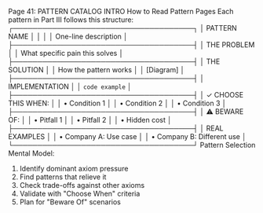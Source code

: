 Page 41: PATTERN CATALOG INTRO
How to Read Pattern Pages
Each pattern in Part III follows this structure:
┌─────────────────────────────────────┐
│ PATTERN NAME                        │
│                                     │
│ One-line description                │
├─────────────────────────────────────┤
│ THE PROBLEM                         │
│ What specific pain this solves      │
├─────────────────────────────────────┤
│ THE SOLUTION                        │
│ How the pattern works               │
│ [Diagram]                           │
├─────────────────────────────────────┤
│ IMPLEMENTATION                      │
│ ```code example```                  │
├─────────────────────────────────────┤
│ ✓ CHOOSE THIS WHEN:                │
│ • Condition 1                       │
│ • Condition 2                       │
│ • Condition 3                       │
├─────────────────────────────────────┤
│ ⚠️ BEWARE OF:                      │
│ • Pitfall 1                         │
│ • Pitfall 2                         │
│ • Hidden cost                       │
├─────────────────────────────────────┤
│ REAL EXAMPLES                       │
│ • Company A: Use case               │
│ • Company B: Different use          │
└─────────────────────────────────────┘
Pattern Selection Mental Model:
1. Identify dominant axiom pressure
2. Find patterns that relieve it
3. Check trade-offs against other axioms
4. Validate with "Choose When" criteria
5. Plan for "Beware Of" scenarios